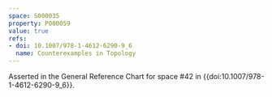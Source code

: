 ```yaml
---
space: S000035
property: P000059
value: true
refs:
- doi: 10.1007/978-1-4612-6290-9_6
  name: Counterexamples in Topology
---
```


Asserted in the General Reference Chart for space #42 in
{{doi:10.1007/978-1-4612-6290-9_6}}.

